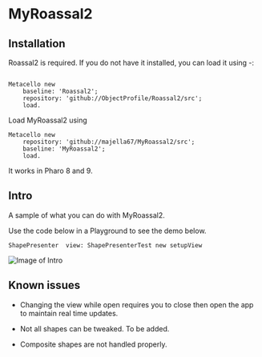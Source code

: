 # MyRoassal2


## Installation

Roassal2 is required. 
If you do not have it installed, you can load it using -:

```Smalltalk

Metacello new
    baseline: 'Roassal2';
    repository: 'github://ObjectProfile/Roassal2/src';
    load.	
```

Load MyRoassal2 using 

```Smalltalk
Metacello new 
	repository: 'github://majella67/MyRoassal2/src';
	baseline: 'MyRoassal2';
	load.
```

It works in Pharo 8 and 9.


## Intro
A sample of what you can do with MyRoassal2.

Use the code below in a Playground to see the demo below.


```Smalltalk
ShapePresenter  view: ShapePresenterTest new setupView 
```


![Image of Intro](https://github.com/majella67/MyRoassal2/blob/master/Intro.gif)

## Known issues

- Changing the view while open requires you to close then open the app to maintain real time updates.
	
- Not all shapes can be tweaked. To be added.
	
- Composite shapes are not handled properly.
